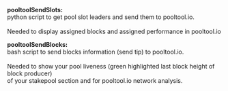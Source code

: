 **pooltoolSendSlots:**\
python script to get pool slot leaders and send them to pooltool.io.\
<br/>
Needed to display assigned blocks and assigned performance in pooltool.io

**pooltoolSendBlocks:**\
bash script to send blocks information (send tip) to pooltool.io.\
<br/>
Needed to show your pool liveness (green highlighted last block height of block producer)\
of your stakepool section and for pooltool.io network analysis.
